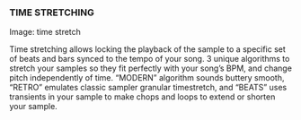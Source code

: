 ---
---

### TIME STRETCHING
Image: time stretch

Time stretching allows locking the playback of the sample to a specific set of beats and bars synced to the tempo of your song. 3 unique algorithms to stretch your samples so they fit perfectly with your song’s BPM, and change pitch independently of time. “MODERN” algorithm sounds buttery smooth, “RETRO” emulates classic sampler granular timestretch, and “BEATS” uses transients in your sample to make chops and loops to extend or shorten your sample.
